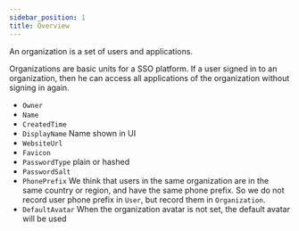 ```yaml
---
sidebar_position: 1
title: Overview
---
```


An organization is a set of users and applications.

Organizations are basic units for a SSO platform. If a user signed in to an organization, then he can access all applications of the organization without signing in again.

- `Owner`
- `Name`
- `CreatedTime` 
- `DisplayName` Name shown in UI
- `WebsiteUrl`
- `Favicon`
- `PasswordType` plain or hashed
- `PasswordSalt`
- `PhonePrefix` We think that users in the same organization are in the same country or region, and have the same phone prefix. So we do not record user phone prefix in `User`, but record them in `Organization`.
- `DefaultAvatar` When the organization avatar is not set, the default avatar will be used